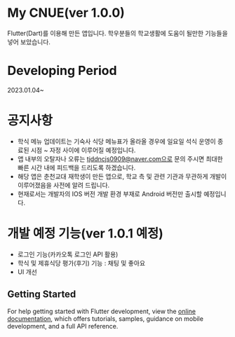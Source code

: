 # My CNUE(ver 1.0.0)
Flutter(Dart)를 이용해 만든 앱입니다.
학우분들의 학교생활에 도움이 될만한 기능들을 넣어 보았습니다.

# Developing Period
2023.01.04~

# 공지사항
- 학식 메뉴 업데이트는 기숙사 식당 메뉴표가 올라올 경우에 일요일 석식 운영이 종료된 시점 ~ 자정 사이에 이루어질 예정입니다.
- 앱 내부의 오탈자나 오류는 tjddncjs0909@naver.com으로 문의 주시면 최대한 빠른 시간 내에 피드백을 드리도록 하겠습니다.
- 해당 앱은 춘천교대 재학생이 만든 앱으로, 학교 측 및 관련 기관과 무관하게 개발이 이루어졌음을 사전에 알려 드립니다.
- 현재로서는 개발자의 IOS 버전 개발 환경 부재로 Android 버전만 출시할 예정입니다.

# 개발 예정 기능(ver 1.0.1 예정)
- 로그인 기능(카카오톡 로그인 API 활용)
- 학식 및 제휴식당 평가(후기) 기능 : 채팅 및 좋아요
- UI 개선

## Getting Started

For help getting started with Flutter development, view the
[online documentation](https://docs.flutter.dev/), which offers tutorials,
samples, guidance on mobile development, and a full API reference.
